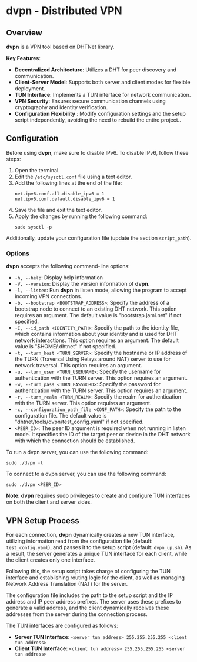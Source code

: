 # dvpn - Distributed VPN

## Overview

**dvpn** is a VPN tool based on DHTNet library.

**Key Features**:

- **Decentralized Architecture**: Utilizes a DHT for peer discovery and communication.
- **Client-Server Model**: Supports both server and client modes for flexible deployment.
- **TUN Interface**: Implements a TUN interface for network communication.
- **VPN Security**: Ensures secure communication channels using cryptography and identity verification.
- **Configuration Flexibility** : Modify configuration settings and the setup script independently, avoiding the need to rebuild the entire project..

## Configuration

Before using **dvpn**, make sure to disable IPv6. To disable IPv6, follow these steps:

1. Open the terminal.
2. Edit the `/etc/sysctl.conf` file using a text editor.
3. Add the following lines at the end of the file:
    ```shell
    net.ipv6.conf.all.disable_ipv6 = 1
    net.ipv6.conf.default.disable_ipv6 = 1
    ```
4. Save the file and exit the text editor.
5. Apply the changes by running the following command:
    ```shell
    sudo sysctl -p
    ```

Additionally, update your configuration file (update the section `script_path`).

### Options

**dvpn** accepts the following command-line options:

- `-h, --help`: Display help information
- `-V, --version`: Display the version information of **dvpn**.
- `-l, --listen`: Run **dvpn** in listen mode, allowing the program to accept incoming VPN connections.
- `-b, --bootstrap <BOOTSTRAP_ADDRESS>`: Specify the address of a bootstrap node to connect to an existing DHT network. This option requires an argument. The default value is "bootstrap.jami.net" if not specified.
- `-I, --id_path <IDENTITY_PATH>`: Specify the path to the identity file, which contains information about your identity and is used for DHT network interactions. This option requires an argument. The default value is "$HOME/.dhtnet" if not specified.
- `-t, --turn_host <TURN_SERVER>`: Specify the hostname or IP address of the TURN (Traversal Using Relays around NAT) server to use for network traversal. This option requires an argument.
- `-u, --turn_user <TURN_USERNAME>`: Specify the username for authentication with the TURN server. This option requires an argument.
- `-w, --turn_pass <TURN_PASSWORD>`: Specify the password for authentication with the TURN server. This option requires an argument.
- `-r, --turn_realm <TURN_REALM>`: Specify the realm for authentication with the TURN server. This option requires an argument.
- `-c, --configuration_path_file <CONF_PATH>`: Specify the path to the configuration file. The default value is "dhtnet/tools/dvpn/test_config.yaml" if not specified.
- `<PEER_ID>`: The peer ID argument is required when not running in listen mode. It specifies the ID of the target peer or device in the DHT network with which the connection should be established.

To run a dvpn server, you can use the following command:
```shell
sudo ./dvpn -l
```

To connect to a dvpn server, you can use the following command:
```shell
sudo ./dvpn <PEER_ID>
```

**Note**: **dvpn** requires sudo privileges to create and configure TUN interfaces on both the client and server sides.


## VPN Setup Process

For each connection, **dvpn** dynamically creates a new TUN interface, utilizing information read from the configuration file (default: `test_config.yaml`), and passes it to the setup script (default: `dvpn_up.sh`). As a result, the server generates a unique TUN interface for each client, while the client creates only one interface.


Following this, the setup script takes charge of configuring the TUN interface and establishing routing logic for the client, as well as managing Network Address Translation (NAT) for the server.

The configuration file includes the path to the setup script and the IP address and IP peer address prefixes. The server uses these prefixes to generate a valid address, and the client dynamically receives these addresses from the server during the connection process.


The TUN interfaces are configured as follows:

- **Server TUN Interface:** `<server tun address> 255.255.255.255 <client tun address>`
- **Client TUN Interface:** `<client tun address> 255.255.255.255 <server tun address>`
